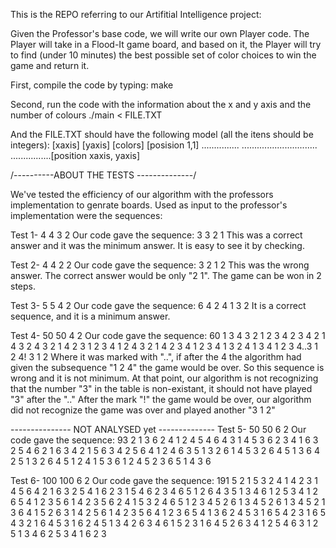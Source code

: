 This is the REPO referring to our Artifitial Intelligence project:

Given the Professor's base code, we will write our own Player code.
The Player will take in a Flood-It game board, and based on it, 
the Player will try to find (under 10 minutes) the best possible 
set of color choices to win the game and return it.

First, compile the code by typing:
make

Second, run the code with the information about the x and y axis and the number of colours
./main < FILE.TXT

And the FILE.TXT should have the following model (all the itens should be integers):
[xaxis] [yaxis] [colors]
[posision 1,1] ...............
..............................
................[position xaxis, yaxis]


/----------ABOUT THE TESTS --------------/

We've tested the efficiency of our algorithm with the professors implementation to genrate boards.
Used as input to the professor's implementation were the sequences:

Test 1- 4 4 3 2
Our code gave the sequence:
3
3 2 1
This was a correct answer and it was the minimum answer. It is easy to see it by checking.

Test 2- 4 4 2 2
Our code gave the sequence:
3
2 1 2
This was the wrong answer. The correct answer would be only "2 1". The game can be won in 2 steps.

Test 3- 5 5 4 2
Our code gave the sequence:
6
4 2 4 1 3 2
It is a correct sequence, and it is a minimum answer.

Test 4- 50 50 4 2
Our code gave the sequence:
60
1 3 4 3 2 1 2 3 4 2 3 4 2 1 4 3 2 4 3 2 1 4 2 3 1 2 3 4 1 2 4 3 2 1 4 2 3 4 1 2 3 4 1 3 2 4 1 3 4 1 2 3 4..3 1 2 4! 3 1 2
Where it was marked with "..", if after the 4 the algorithm had given the subsequence "1 2 4" the game would be over.
So this sequence is wrong and it is not minimum. At that point, our algorithm is not recognizing that the number "3" in the table is non-existant, it should not have played "3" after the ".."
After the mark "!" the game would be over, our algorithm did not recognize the game was over and played another "3 1 2"

--------------- NOT ANALYSED yet --------------
Test 5- 50 50 6 2
Our code gave the sequence:
93
2 1 3 6 2 4 1 2 4 5 4 6 4 3 1 4 5 3 6 2 3 4 1 6 3 2 5 4 6 2 1 6 3 4 2 1 5 6 3 4 2 5 6 4 1 2 4 6 3 5 1 3 2 6 1 4 5 3 2 6 4 5 1 3 6 4 2 5 1 3 2 6 4 5 1 2 4 1 5 3 6 1 2 4 5 2 3 6 5 1 4 3 6

Test 6- 100 100 6 2
Our code gave the sequence:
191
5 2 1 5 3 2 4 1 4 2 3 1 4 5 6 4 2 1 6 3 2 5 4 1 6 2 3 1 5 4 6 2 3 4 6 5 1 2 6 4 3 5 1 3 4 6 1 2 5 3 4 1 2 6 5 4 1 2 3 5 6 1 4 2 3 5 6 2 4 1 5 3 2 4 6 5 1 2 3 4 5 2 6 1 3 4 5 2 6 1 3 4 5 2 1 3 6 4 1 5 2 6 3 1 4 2 5 6 1 4 2 3 5 6 4 1 2 3 6 5 4 1 3 6 2 4 5 3 1 6 5 4 2 3 1 6 5 4 3 2 1 6 4 5 3 1 6 2 4 5 1 3 4 2 6 3 4 6 1 5 2 3 1 6 4 5 2 6 3 4 1 2 5 4 6 3 1 2 5 1 3 4 6 2 5 3 4 1 6 2 3
